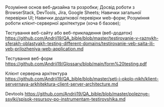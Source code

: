 Розуміння основ веб-дизайна та розробки;
Досвід роботи з BrowserStack, DevTools, Jira, Google Sheets;
Навички загальної перевірки UI;
Навички додаткової перевірки web-форм;
Розуміння роботи клієнт-серверної архітектури (хоча б базове);


Тестування веб-сайту або веб-прикладення (веб-додаток)    https://github.com/Andrii19/QA_bible/blob/master/testirovanie-v-raznykh-sferakh-oblastyakh-testing-different-domains/testirovanie-veb-saita-ili-veb-prilozheniya-web-application.md



Тестування веб-форм  https://github.com/Andrii19/Glossary/blob/main/form%20testing.pdf


Клієнт серверна архітектура   https://github.com/Andrii19/QA_bible/blob/master/seti-i-okolo-nikh/klient-servernaya-arkhitektura-client-server-architecture.md




Devtools    https://github.com/Andrii19/QA_bible/blob/master/poleznye-ssylki/spisok-resursov-po-instrumentam-testirovshika.md
